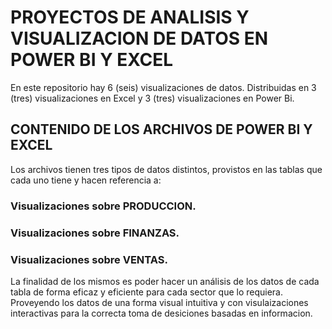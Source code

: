 # PROYECTOS DE ANALISIS Y VISUALIZACION DE DATOS EN POWER BI Y EXCEL

En este repositorio hay 6 (seis) visualizaciones de datos. Distribuidas en 3 (tres) visualizaciones en Excel y 3 (tres) visualizaciones en Power Bi.

##  CONTENIDO DE LOS ARCHIVOS DE POWER BI Y EXCEL

Los archivos tienen tres tipos de datos distintos, provistos en las tablas que cada uno tiene y hacen referencia a:

### Visualizaciones sobre PRODUCCION.

### Visualizaciones sobre FINANZAS.

### Visualizaciones sobre VENTAS.

La finalidad de los mismos es poder hacer un análisis de los datos de cada tabla de forma eficaz y eficiente para cada sector que lo requiera. Proveyendo los datos de una forma visual intuitiva y con visulaizaciones interactivas para la correcta toma de desiciones basadas en informacion.
